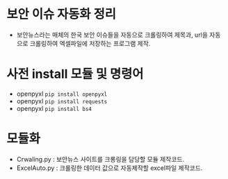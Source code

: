 # 보안 이슈 자동화 정리
- 보안뉴스라는 매체의 한국 보안 이슈들을 자동으로 크롤링하여 제목과, url을 자동으로 크롤링하여 엑셀파일에 저장하는 프로그램 제작.

# 사전 install 모듈 및 명령어
- openpyxl ```pip install openpyxl```
- openpyxl ```pip install requests```
- openpyxl ```pip install bs4```

# 모듈화
- Crwaling.py : 보안뉴스 사이트를 크롱링을 담당할 모듈 제작코드.
- ExcelAuto.py : 크롤링한 데이터 값으로 자동제작할 excel파일 제작코드.

